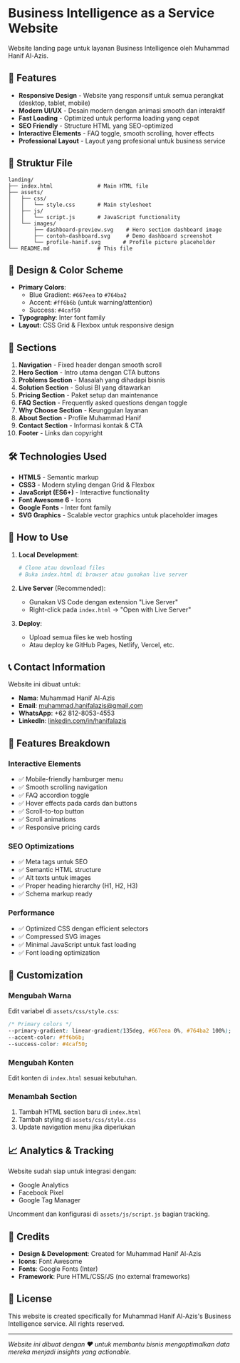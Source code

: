 # Business Intelligence as a Service Website

Website landing page untuk layanan Business Intelligence oleh Muhammad Hanif Al-Azis.

## 🚀 Features

- **Responsive Design** - Website yang responsif untuk semua perangkat (desktop, tablet, mobile)
- **Modern UI/UX** - Desain modern dengan animasi smooth dan interaktif
- **Fast Loading** - Optimized untuk performa loading yang cepat
- **SEO Friendly** - Structure HTML yang SEO-optimized
- **Interactive Elements** - FAQ toggle, smooth scrolling, hover effects
- **Professional Layout** - Layout yang profesional untuk business service

## 📁 Struktur File

```
landing/
├── index.html              # Main HTML file
├── assets/
│   ├── css/
│   │   └── style.css       # Main stylesheet
│   ├── js/
│   │   └── script.js       # JavaScript functionality
│   └── images/
│       ├── dashboard-preview.svg    # Hero section dashboard image
│       ├── contoh-dashboard.svg     # Demo dashboard screenshot
│       └── profile-hanif.svg       # Profile picture placeholder
└── README.md               # This file
```

## 🎨 Design & Color Scheme

- **Primary Colors**: 
  - Blue Gradient: `#667eea` to `#764ba2`
  - Accent: `#ff6b6b` (untuk warning/attention)
  - Success: `#4caf50`
- **Typography**: Inter font family
- **Layout**: CSS Grid & Flexbox untuk responsive design

## 📱 Sections

1. **Navigation** - Fixed header dengan smooth scroll
2. **Hero Section** - Intro utama dengan CTA buttons
3. **Problems Section** - Masalah yang dihadapi bisnis
4. **Solution Section** - Solusi BI yang ditawarkan
5. **Pricing Section** - Paket setup dan maintenance
6. **FAQ Section** - Frequently asked questions dengan toggle
7. **Why Choose Section** - Keunggulan layanan
8. **About Section** - Profile Muhammad Hanif
9. **Contact Section** - Informasi kontak & CTA
10. **Footer** - Links dan copyright

## 🛠️ Technologies Used

- **HTML5** - Semantic markup
- **CSS3** - Modern styling dengan Grid & Flexbox
- **JavaScript (ES6+)** - Interactive functionality
- **Font Awesome 6** - Icons
- **Google Fonts** - Inter font family
- **SVG Graphics** - Scalable vector graphics untuk placeholder images

## 🚀 How to Use

1. **Local Development**:
   ```bash
   # Clone atau download files
   # Buka index.html di browser atau gunakan live server
   ```

2. **Live Server** (Recommended):
   - Gunakan VS Code dengan extension "Live Server"
   - Right-click pada `index.html` → "Open with Live Server"

3. **Deploy**:
   - Upload semua files ke web hosting
   - Atau deploy ke GitHub Pages, Netlify, Vercel, etc.

## 📞 Contact Information

Website ini dibuat untuk:
- **Nama**: Muhammad Hanif Al-Azis
- **Email**: muhammad.hanifalazis@gmail.com
- **WhatsApp**: +62 812-8053-4553
- **LinkedIn**: [linkedin.com/in/hanifalazis](https://www.linkedin.com/in/hanifalazis)

## 🎯 Features Breakdown

### Interactive Elements
- ✅ Mobile-friendly hamburger menu
- ✅ Smooth scrolling navigation
- ✅ FAQ accordion toggle
- ✅ Hover effects pada cards dan buttons
- ✅ Scroll-to-top button
- ✅ Scroll animations
- ✅ Responsive pricing cards

### SEO Optimizations
- ✅ Meta tags untuk SEO
- ✅ Semantic HTML structure
- ✅ Alt texts untuk images
- ✅ Proper heading hierarchy (H1, H2, H3)
- ✅ Schema markup ready

### Performance
- ✅ Optimized CSS dengan efficient selectors
- ✅ Compressed SVG images
- ✅ Minimal JavaScript untuk fast loading
- ✅ Font loading optimization

## 🔧 Customization

### Mengubah Warna
Edit variabel di `assets/css/style.css`:
```css
/* Primary colors */
--primary-gradient: linear-gradient(135deg, #667eea 0%, #764ba2 100%);
--accent-color: #ff6b6b;
--success-color: #4caf50;
```

### Mengubah Konten
Edit konten di `index.html` sesuai kebutuhan.

### Menambah Section
1. Tambah HTML section baru di `index.html`
2. Tambah styling di `assets/css/style.css`
3. Update navigation menu jika diperlukan

## 📈 Analytics & Tracking

Website sudah siap untuk integrasi dengan:
- Google Analytics
- Facebook Pixel
- Google Tag Manager

Uncomment dan konfigurasi di `assets/js/script.js` bagian tracking.

## 🎉 Credits

- **Design & Development**: Created for Muhammad Hanif Al-Azis
- **Icons**: Font Awesome
- **Fonts**: Google Fonts (Inter)
- **Framework**: Pure HTML/CSS/JS (no external frameworks)

## 📜 License

This website is created specifically for Muhammad Hanif Al-Azis's Business Intelligence service. All rights reserved.

---

*Website ini dibuat dengan ❤️ untuk membantu bisnis mengoptimalkan data mereka menjadi insights yang actionable.*
